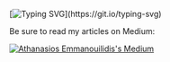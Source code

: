 [![Typing SVG](https://readme-typing-svg.demolab.com/?width=800&lines=Hi+there!+I+am+Athanasios+Emmanouilidis.;+A+Software+Engineer+from+Greece+working+for+Intelligen+INC.;)](https://git.io/typing-svg)

Be sure to read my articles on Medium:

[![Athanasios Emmanouilidis's Medium](https://github-readme-medium.vercel.app/?username=emmandev)](https://medium.com/@emmandev)
